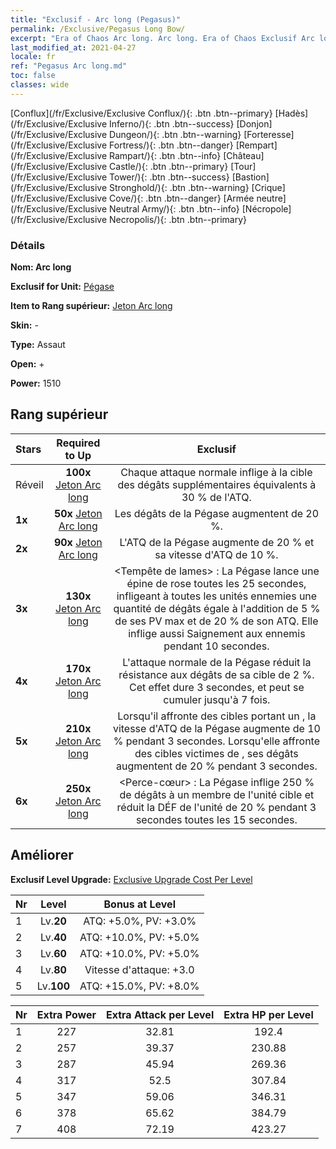 ```yaml
---
title: "Exclusif - Arc long (Pegasus)"
permalink: /Exclusive/Pegasus Long Bow/
excerpt: "Era of Chaos Arc long. Arc long. Era of Chaos Exclusif Arc long. Pégase Exclusif."
last_modified_at: 2021-04-27
locale: fr
ref: "Pegasus Arc long.md"
toc: false
classes: wide
---
```

 [Conflux](/fr/Exclusive/Exclusive Conflux/){: .btn .btn--primary} [Hadès](/fr/Exclusive/Exclusive Inferno/){: .btn .btn--success} [Donjon](/fr/Exclusive/Exclusive Dungeon/){: .btn .btn--warning} [Forteresse](/fr/Exclusive/Exclusive Fortress/){: .btn .btn--danger} [Rempart](/fr/Exclusive/Exclusive Rampart/){: .btn .btn--info} [Château](/fr/Exclusive/Exclusive Castle/){: .btn .btn--primary} [Tour](/fr/Exclusive/Exclusive Tower/){: .btn .btn--success} [Bastion](/fr/Exclusive/Exclusive Stronghold/){: .btn .btn--warning} [Crique](/fr/Exclusive/Exclusive Cove/){: .btn .btn--danger} [Armée neutre](/fr/Exclusive/Exclusive Neutral Army/){: .btn .btn--info} [Nécropole](/fr/Exclusive/Exclusive Necropolis/){: .btn .btn--primary} 

### Détails
 **Nom: Arc long** 

 **Exclusif for Unit:** [Pégase](/fr/units/Pegasus/) 

 **Item to Rang supérieur:** [Jeton Arc long](/ItemsFR/con_914/)

 **Skin:** -

 **Type:** Assaut

 **Open:** +

 **Power:** 1510

## Rang supérieur

  |     Stars    |  Required to Up | Exclusif |
  |:-------------|:---------------:|:---------------:|
  |  Réveil  | **100x** [Jeton Arc long](/ItemsFR/con_914/) | Chaque attaque normale inflige à la cible des dégâts supplémentaires équivalents à 30 % de l'ATQ. |
  | **1x** <i class="fas fa-star"/> | **50x** [Jeton Arc long](/ItemsFR/con_914/) | Les dégâts de la Pégase augmentent de 20 %. |
  | **2x** <i class="fas fa-star"/> | **90x** [Jeton Arc long](/ItemsFR/con_914/) | L'ATQ de la Pégase augmente de 20 % et sa vitesse d'ATQ de 10 %. |
  | **3x** <i class="fas fa-star"/> | **130x** [Jeton Arc long](/ItemsFR/con_914/) | <Tempête de lames> : La Pégase lance une épine de rose toutes les 25 secondes, infligeant à toutes les unités ennemies une quantité de dégâts égale à l'addition de 5 % de ses PV max et de 20 % de son ATQ. Elle inflige aussi Saignement aux ennemis pendant 10 secondes. |
  | **4x** <i class="fas fa-star"/> | **170x** [Jeton Arc long](/ItemsFR/con_914/) | L'attaque normale de la Pégase réduit la résistance aux dégâts de sa cible de 2 %. Cet effet dure 3 secondes, et peut se cumuler jusqu'à 7 fois. |
  | **5x** <i class="fas fa-star"/> | **210x** [Jeton Arc long](/ItemsFR/con_914/) | Lorsqu'il affronte des cibles portant un <Bouclier>, la vitesse d'ATQ de la Pégase augmente de 10 % pendant 3 secondes. Lorsqu'elle affronte des cibles victimes de <Saignement>, ses dégâts augmentent de 20 % pendant 3 secondes. |
  | **6x** <i class="fas fa-star"/> | **250x** [Jeton Arc long](/ItemsFR/con_914/) | <Perce-cœur> : La Pégase inflige 250 % de dégâts à un membre de l'unité cible et réduit la DÉF de l'unité de 20 % pendant 3 secondes toutes les 15 secondes. |


## Améliorer
 **Exclusif Level Upgrade:** [Exclusive Upgrade Cost Per Level](/Exclusive/ExclusiveUpgradeCostPerLevel/)

  |  Nr  |   Level  | Bonus at Level |
  |:-----|:--------:|:--------------:|
  | 1 | Lv.**20** | ATQ: +5.0%, PV: +3.0% |
  | 2 | Lv.**40** | ATQ: +10.0%, PV: +5.0% |
  | 3 | Lv.**60** | ATQ: +10.0%, PV: +5.0% |
  | 4 | Lv.**80** | Vitesse d'attaque: +3.0 |
  | 5 | Lv.**100** | ATQ: +15.0%, PV: +8.0% |


  |  Nr  |  Extra Power | Extra Attack per Level | Extra HP per Level |
  |:-----|:--------:|:--------:|:--------:|
  | 1 | 227 | 32.81 | 192.4 |
  | 2 | 257 | 39.37 | 230.88 |
  | 3 | 287 | 45.94 | 269.36 |
  | 4 | 317 | 52.5 | 307.84 |
  | 5 | 347 | 59.06 | 346.31 |
  | 6 | 378 | 65.62 | 384.79 |
  | 7 | 408 | 72.19 | 423.27 |


